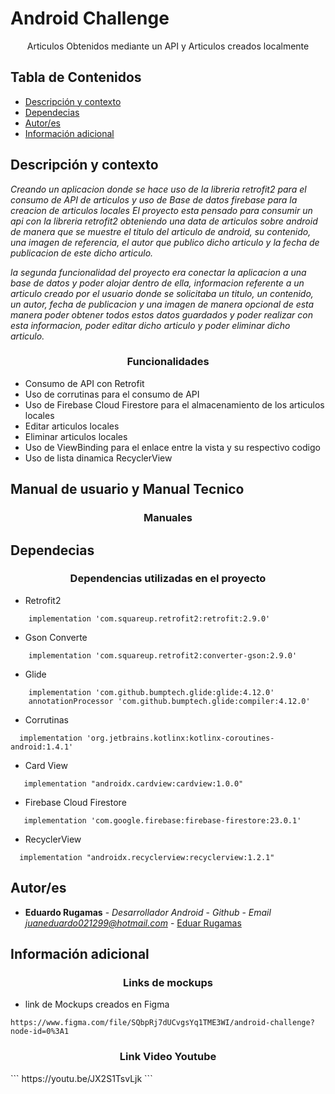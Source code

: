# Android Challenge
<p align="center">Articulos Obtenidos mediante un API y Articulos creados localmente</p>

## Tabla de Contenidos
- [Descripción y contexto](#descripción-y-contexto)
- [Dependecias](#dependencias)
- [Autor/es](#autores)
- [Información adicional](#información-adicional)


## Descripción y contexto

_Creando un aplicacion donde se hace uso de la libreria retrofit2 para el consumo de API de articulos y uso de Base de datos firebase para la creacion de articulos locales_
_El proyecto esta pensado para consumir un api con la libreria retrofit2 obteniendo una data de articulos sobre android de manera que se muestre el titulo del
articulo de android, su contenido, una imagen de referencia, el autor que publico dicho articulo y la fecha de publicacion de este dicho articulo._

_la segunda funcionalidad del proyecto era conectar la aplicacion a una base de datos y poder alojar dentro de ella, informacion referente a un articulo creado por el usuario donde se solicitaba un titulo, un contenido, un autor, fecha de publicacion y una imagen de manera opcional de esta manera poder obtener todos estos datos guardados y poder realizar con esta informacion, poder editar dicho articulo y poder eliminar dicho articulo._
<h3 align="center">Funcionalidades</h3>

- Consumo de API con Retrofit
- Uso de corrutinas para el consumo de API
- Uso de Firebase Cloud Firestore para el almacenamiento de los articulos locales
- Editar articulos locales
- Eliminar articulos locales
- Uso de ViewBinding para el enlace entre la vista y su respectivo codigo
- Uso de lista dinamica RecyclerView


## Manual de usuario y Manual Tecnico
<h3 align="center" >Manuales</h3>

## Dependecias

<h3 align="center" >Dependencias utilizadas en el proyecto</h3>

- Retrofit2

```
    implementation 'com.squareup.retrofit2:retrofit:2.9.0'
```
- Gson Converte

```
    implementation 'com.squareup.retrofit2:converter-gson:2.9.0'
```
- Glide

```
    implementation 'com.github.bumptech.glide:glide:4.12.0'
    annotationProcessor 'com.github.bumptech.glide:compiler:4.12.0'
```
- Corrutinas 

```
  implementation 'org.jetbrains.kotlinx:kotlinx-coroutines-android:1.4.1'
```
- Card View

```
   implementation "androidx.cardview:cardview:1.0.0"
```
- Firebase Cloud Firestore

```
   implementation 'com.google.firebase:firebase-firestore:23.0.1'
```
- RecyclerView

```
  implementation "androidx.recyclerview:recyclerview:1.2.1"
```

## Autor/es

* **Eduardo Rugamas** - *Desarrollador Android* - *Github* - *Email juaneduardo021299@hotmail.com* - [Eduar Rugamas](https://github.com/EduarRugamas)

## Información adicional

<h3 align="center" >Links de mockups</h3>

- link de Mockups creados en Figma
```
https://www.figma.com/file/SQbpRj7dUCvgsYq1TME3WI/android-challenge?node-id=0%3A1
```

<h3 align="center">Link Video Youtube</h3>
```
https://youtu.be/JX2S1TsvLjk
```

